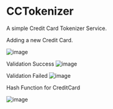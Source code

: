 # CCTokenizer
A simple Credit Card Tokenizer Service.


Adding a new Credit Card.

![image](https://user-images.githubusercontent.com/72595852/132729946-dabcb512-f8e5-4149-a38b-a667527d9f12.png)


Validation Success
![image](https://user-images.githubusercontent.com/72595852/132730028-c3443fb2-af81-4bbf-baba-e838681376f2.png)


Validation Failed
![image](https://user-images.githubusercontent.com/72595852/132730139-736d172d-b853-446a-b033-e5c296ffbd10.png)


Hash Function for CreditCard

![image](https://user-images.githubusercontent.com/72595852/132730275-5879d9d3-97a5-4c67-a62b-c79c103c52a1.png)

